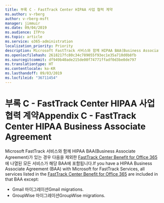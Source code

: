 ```yaml
---
title: 부록 C - FastTrack Center HIPAA 사업 협력 계약
ms.author: v-rberg
author: v-rberg-msft
manager: jimmuir
ms.date: 09/04/2019
ms.audience: ITPro
ms.topic: article
ms.service: o365-administration
localization_priority: Priority
description: Microsoft FastTrack 서비스와 함께 HIPAA BAA(Business Associate Agreement)가 있는 경우 다음을 제외한 FastTrack Center Benefit for Office 365에 나열된 모든 서비스가 해당 BAA에 포함됩니다.
ms.openlocfilehash: 2618217fc80c34c789055f93ec1e35a710d0b8fb
ms.sourcegitcommit: df949b40ade215de00f74771ffadf0d3be0de797
ms.translationtype: HT
ms.contentlocale: ko-KR
ms.lasthandoff: 09/03/2019
ms.locfileid: "36711454"
---
```

# <a name="appendix-c---fasttrack-center-hipaa-business-associate-agreement"></a><span data-ttu-id="01fd7-103">부록 C - FastTrack Center HIPAA 사업 협력 계약</span><span class="sxs-lookup"><span data-stu-id="01fd7-103">Appendix C - FastTrack Center HIPAA Business Associate Agreement</span></span>

<span data-ttu-id="01fd7-104">Microsoft FastTrack 서비스와 함께 HIPAA BAA(Business Associate Agreement)가 있는 경우 다음을 제외한 [FastTrack Center Benefit for Office 365](O365-fasttrack-benefit-for-office-365.md)에 나열된 모든 서비스가 해당 BAA에 포함됩니다.</span><span class="sxs-lookup"><span data-stu-id="01fd7-104">If you have a HIPAA Business Associate Agreement (BAA) with Microsoft for FastTrack Services, all services listed in the [FastTrack Center Benefit for Office 365](O365-fasttrack-benefit-for-office-365.md) are included in that BAA except:</span></span> 
  
- <span data-ttu-id="01fd7-105">Gmail 마이그레이션</span><span class="sxs-lookup"><span data-stu-id="01fd7-105">Gmail migrations.</span></span>   
- <span data-ttu-id="01fd7-106">GroupWise 마이그레이션</span><span class="sxs-lookup"><span data-stu-id="01fd7-106">GroupWise migrations.</span></span>
    

